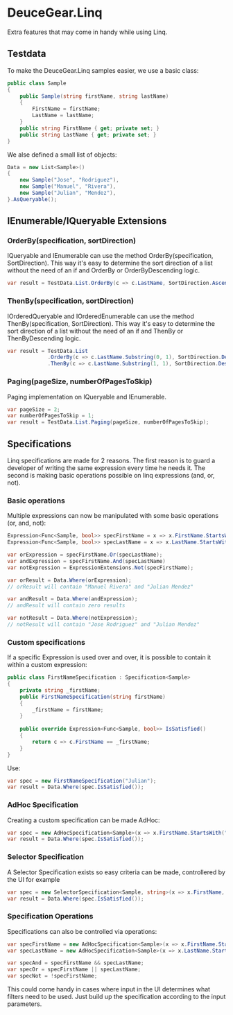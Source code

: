 ﻿# DeuceGear.Linq

Extra features that may come in handy while using Linq.

## Testdata

To make the DeuceGear.Linq samples easier, we use a basic class:
```cs
public class Sample
{
    public Sample(string firstName, string lastName)
    {
        FirstName = firstName;
        LastName = lastName;
    }
    public string FirstName { get; private set; }
    public string LastName { get; private set; }
}
```

We alse defined a small list of objects:
```cs
Data = new List<Sample>()
{
	new Sample("Jose", "Rodriguez"),
	new Sample("Manuel", "Rivera"),
	new Sample("Julian", "Mendez"),
}.AsQueryable();
```

## IEnumerable/IQueryable Extensions

### OrderBy(specification, sortDirection)

IQueryable and IEnumerable can use the method OrderBy(specification, SortDirection). 
This way it's easy to determine the sort direction of a list without the need of an if and 
OrderBy or OrderByDescending logic.

```cs
var result = TestData.List.OrderBy(c => c.LastName, SortDirection.Ascending);
```

### ThenBy(specification, sortDirection)

IOrderedQueryable and IOrderedEnumerable can use the method ThenBy(specification, SortDirection). 
This way it's easy to determine the sort direction of a list without the need of an if and 
ThenBy or ThenByDescending logic.

```cs
var result = TestData.List
             .OrderBy(c => c.LastName.Substring(0, 1), SortDirection.Descending)
             .ThenBy(c => c.LastName.Substring(1, 1), SortDirection.Descending);
```

### Paging(pageSize, numberOfPagesToSkip)

Paging implementation on IQueryable and IEnumerable.

```cs
var pageSize = 2;
var numberOfPagesToSkip = 1;
var result = TestData.List.Paging(pageSize, numberOfPagesToSkip);
```

## Specifications

Linq specifications are made for 2 reasons. The first reason is to guard a developer of writing
the same expression every time he needs it. The second is making basic operations possible on
linq expressions (and, or, not).

### Basic operations

Multiple expressions can now be manipulated with some basic operations (or, and, not):
```cs
Expression<Func<Sample, bool>> specFirstName = x => x.FirstName.StartsWith("M");
Expression<Func<Sample, bool>> specLastName = x => x.LastName.StartsWith("M");

var orExpression = specFirstName.Or(specLastName);
var andExpression = specFirstName.And(specLastName)
var notExpression = ExpressionExtensions.Not(specFirstName);

var orResult = Data.Where(orExpression);
// orResult will contain "Manuel Rivera" and "Julian Mendez"

var andResult = Data.Where(andExpression);
// andResult will contain zero results

var notResult = Data.Where(notExpression);
// notResult will contain "Jose Rodriguez" and "Julian Mendez"
```

### Custom specifications

If a specific Expression is used over and over, it is possible to contain it within a custom expression:
```cs
public class FirstNameSpecification : Specification<Sample>
{
	private string _firstName;
    public FirstNameSpecification(string firstName)
    {
		_firstName = firstName;
    }
    
	public override Expression<Func<Sample, bool>> IsSatisfied()
    {
		return c => c.FirstName == _firstName;
    }
}
```

Use:
```cs
var spec = new FirstNameSpecification("Julian");
var result = Data.Where(spec.IsSatisfied());
```

### AdHoc Specification

Creating a custom specification can be made AdHoc:
```cs
var spec = new AdHocSpecification<Sample>(x => x.FirstName.StartsWith("J"));
var result = Data.Where(spec.IsSatisfied());
```

### Selector Specification

A Selector Specification exists so easy criteria can be made, controllered by the UI for example
```cs
var spec = new SelectorSpecification<Sample, string>(x => x.FirstName, Operation.StartsWith, "J");
var result = Data.Where(spec.IsSatisfied());
```

### Specification Operations

Specifications can also be controlled via operations: 
```cs
var specFirstName = new AdHocSpecification<Sample>(x => x.FirstName.StartsWith("J"));
var specLastName = new AdHocSpecification<Sample>(x => x.LastName.StartsWith("M"));

var specAnd = specFirstName && specLastName;
var specOr = specFirstName || specLastName;
var specNot = !specFirstName;
```

This could come handy in cases where input in the UI determines what filters need to be used. 
Just build up the specification according to the input parameters.